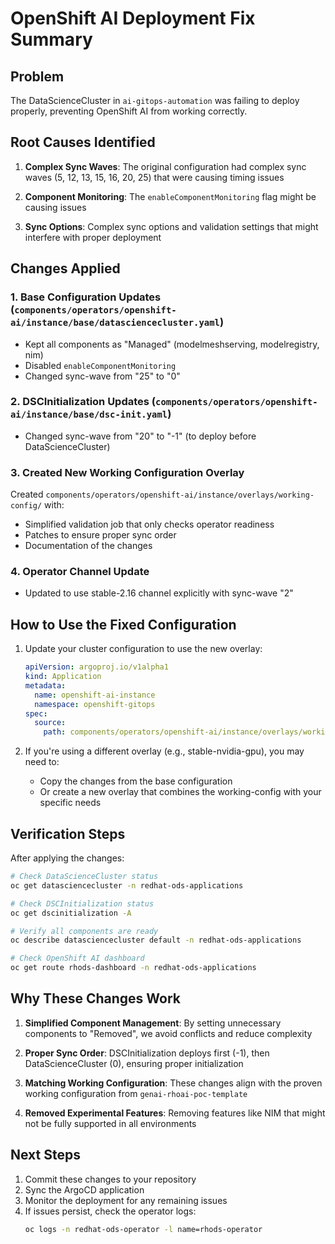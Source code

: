 # OpenShift AI Deployment Fix Summary

## Problem
The DataScienceCluster in `ai-gitops-automation` was failing to deploy properly, preventing OpenShift AI from working correctly.

## Root Causes Identified

1. **Complex Sync Waves**: The original configuration had complex sync waves (5, 12, 13, 15, 16, 20, 25) that were causing timing issues

2. **Component Monitoring**: The `enableComponentMonitoring` flag might be causing issues

3. **Sync Options**: Complex sync options and validation settings that might interfere with proper deployment

## Changes Applied

### 1. Base Configuration Updates (`components/operators/openshift-ai/instance/base/datasciencecluster.yaml`)
- Kept all components as "Managed" (modelmeshserving, modelregistry, nim)
- Disabled `enableComponentMonitoring`
- Changed sync-wave from "25" to "0"

### 2. DSCInitialization Updates (`components/operators/openshift-ai/instance/base/dsc-init.yaml`)
- Changed sync-wave from "20" to "-1" (to deploy before DataScienceCluster)

### 3. Created New Working Configuration Overlay
Created `components/operators/openshift-ai/instance/overlays/working-config/` with:
- Simplified validation job that only checks operator readiness
- Patches to ensure proper sync order
- Documentation of the changes

### 4. Operator Channel Update
- Updated to use stable-2.16 channel explicitly with sync-wave "2"

## How to Use the Fixed Configuration

1. Update your cluster configuration to use the new overlay:
   ```yaml
   apiVersion: argoproj.io/v1alpha1
   kind: Application
   metadata:
     name: openshift-ai-instance
     namespace: openshift-gitops
   spec:
     source:
       path: components/operators/openshift-ai/instance/overlays/working-config
   ```

2. If you're using a different overlay (e.g., stable-nvidia-gpu), you may need to:
   - Copy the changes from the base configuration
   - Or create a new overlay that combines the working-config with your specific needs

## Verification Steps

After applying the changes:

```bash
# Check DataScienceCluster status
oc get datasciencecluster -n redhat-ods-applications

# Check DSCInitialization status
oc get dscinitialization -A

# Verify all components are ready
oc describe datasciencecluster default -n redhat-ods-applications

# Check OpenShift AI dashboard
oc get route rhods-dashboard -n redhat-ods-applications
```

## Why These Changes Work

1. **Simplified Component Management**: By setting unnecessary components to "Removed", we avoid conflicts and reduce complexity

2. **Proper Sync Order**: DSCInitialization deploys first (-1), then DataScienceCluster (0), ensuring proper initialization

3. **Matching Working Configuration**: These changes align with the proven working configuration from `genai-rhoai-poc-template`

4. **Removed Experimental Features**: Removing features like NIM that might not be fully supported in all environments

## Next Steps

1. Commit these changes to your repository
2. Sync the ArgoCD application
3. Monitor the deployment for any remaining issues
4. If issues persist, check the operator logs:
   ```bash
   oc logs -n redhat-ods-operator -l name=rhods-operator
   ```